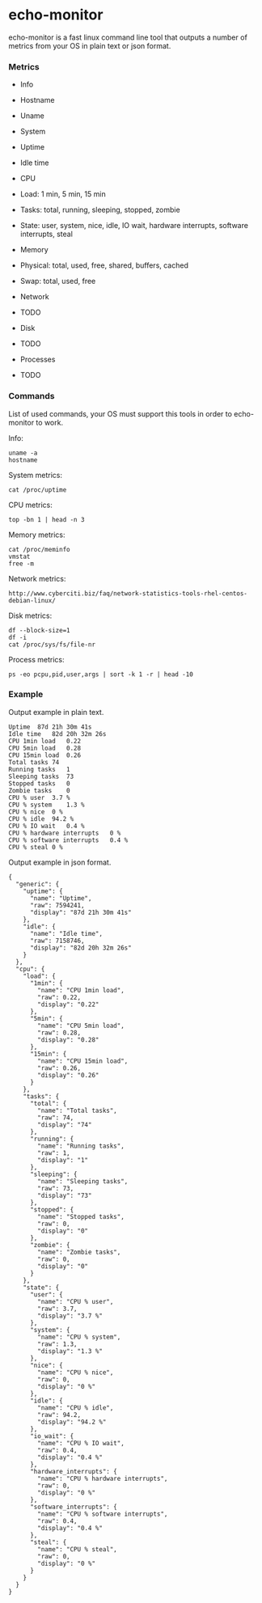 # echo-monitor

echo-monitor is a fast linux command line tool that outputs a number of metrics from your OS in plain text or json format.

### Metrics

- Info
 - Hostname
 - Uname

- System
 - Uptime
 - Idle time

- CPU
 - Load: 1 min, 5 min, 15 min
 - Tasks: total, running, sleeping, stopped, zombie
 - State: user, system, nice, idle, IO wait, hardware interrupts, software interrupts, steal

- Memory
 - Physical: total, used, free, shared, buffers, cached 
 - Swap: total, used, free

- Network
 - TODO

- Disk
 - TODO

- Processes
 - TODO

### Commands

List of used commands, your OS must support this tools in order to echo-monitor to work.

Info:

    uname -a
    hostname

System metrics:

    cat /proc/uptime

CPU metrics:

    top -bn 1 | head -n 3

Memory metrics:

    cat /proc/meminfo
    vmstat
    free -m

Network metrics:
    
    http://www.cyberciti.biz/faq/network-statistics-tools-rhel-centos-debian-linux/

Disk metrics:

    df --block-size=1
    df -i
    cat /proc/sys/fs/file-nr

Process metrics:

    ps -eo pcpu,pid,user,args | sort -k 1 -r | head -10
  

### Example

Output example in plain text.

    Uptime  87d 21h 30m 41s
    Idle time   82d 20h 32m 26s
    CPU 1min load   0.22
    CPU 5min load   0.28
    CPU 15min load  0.26
    Total tasks 74
    Running tasks   1
    Sleeping tasks  73
    Stopped tasks   0
    Zombie tasks    0
    CPU % user  3.7 %
    CPU % system    1.3 %
    CPU % nice  0 %
    CPU % idle  94.2 %
    CPU % IO wait   0.4 %
    CPU % hardware interrupts   0 %
    CPU % software interrupts   0.4 %
    CPU % steal 0 %

Output example in json format.

    {
      "generic": {
        "uptime": {
          "name": "Uptime",
          "raw": 7594241,
          "display": "87d 21h 30m 41s"
        },
        "idle": {
          "name": "Idle time",
          "raw": 7158746,
          "display": "82d 20h 32m 26s"
        }
      },
      "cpu": {
        "load": {
          "1min": {
            "name": "CPU 1min load",
            "raw": 0.22,
            "display": "0.22"
          },
          "5min": {
            "name": "CPU 5min load",
            "raw": 0.28,
            "display": "0.28"
          },
          "15min": {
            "name": "CPU 15min load",
            "raw": 0.26,
            "display": "0.26"
          }
        },
        "tasks": {
          "total": {
            "name": "Total tasks",
            "raw": 74,
            "display": "74"
          },
          "running": {
            "name": "Running tasks",
            "raw": 1,
            "display": "1"
          },
          "sleeping": {
            "name": "Sleeping tasks",
            "raw": 73,
            "display": "73"
          },
          "stopped": {
            "name": "Stopped tasks",
            "raw": 0,
            "display": "0"
          },
          "zombie": {
            "name": "Zombie tasks",
            "raw": 0,
            "display": "0"
          }
        },
        "state": {
          "user": {
            "name": "CPU % user",
            "raw": 3.7,
            "display": "3.7 %"
          },
          "system": {
            "name": "CPU % system",
            "raw": 1.3,
            "display": "1.3 %"
          },
          "nice": {
            "name": "CPU % nice",
            "raw": 0,
            "display": "0 %"
          },
          "idle": {
            "name": "CPU % idle",
            "raw": 94.2,
            "display": "94.2 %"
          },
          "io_wait": {
            "name": "CPU % IO wait",
            "raw": 0.4,
            "display": "0.4 %"
          },
          "hardware_interrupts": {
            "name": "CPU % hardware interrupts",
            "raw": 0,
            "display": "0 %"
          },
          "software_interrupts": {
            "name": "CPU % software interrupts",
            "raw": 0.4,
            "display": "0.4 %"
          },
          "steal": {
            "name": "CPU % steal",
            "raw": 0,
            "display": "0 %"
          }
        }
      }
    }